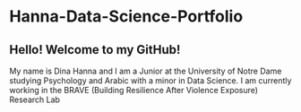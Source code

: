 # Hanna-Data-Science-Portfolio
## Hello! Welcome to my GitHub!
My name is Dina Hanna and I am a Junior at the University of Notre Dame studying Psychology and Arabic with a minor in Data Science.
I am currently working in the BRAVE (Building Resilience After Violence Exposure) Research Lab 

